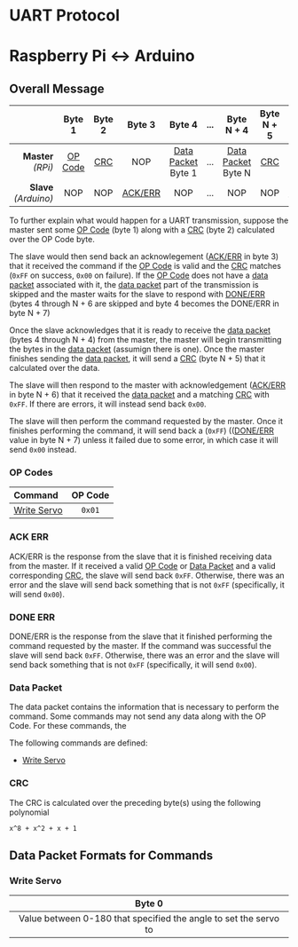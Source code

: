 # UART Protocol

# Raspberry Pi <-> Arduino

## Overall Message

||**Byte 1**|**Byte 2**|**Byte 3**|**Byte 4**|**...**|**Byte N + 4**|**Byte N + 5**|**Byte N + 6**|**Byte N + 7**|
|--:|:--:|:--:|:--:|:--:|:--:|:--:|:--:|:--:|:--:|
|**Master** *(RPi)*|[OP Code](#op-codes)|[CRC](#crc)|NOP|[Data Packet](#data-packet) Byte 1|...|[Data Packet](#data-packet) Byte N|[CRC](#crc)|NOP|NOP| 
|**Slave** *(Arduino)*|NOP|NOP|[ACK/ERR](#ack-err)|NOP|...|NOP|NOP|[ACK/ERR](#ack-err)|[DONE/ERR](#done-err)|

To further explain what would happen for a UART transmission, suppose the master sent some [OP Code](#op-codes) (byte 1) along with a [CRC](#crc) (byte 2) calculated over the OP Code byte.

The slave would then send back an acknowlegement ([ACK/ERR](#ack-err) in byte 3) that it received the command if the [OP Code](#op-codes) is valid and the [CRC](#crc) matches (`0xFF` on success, `0x00` on failure).  If the [OP Code](#op-codes) does not have a [data packet](#data-packet) associated with it, the [data packet](#data-packet) part of the transmission is skipped and the master waits for the slave to respond with [DONE/ERR](#done-err) (bytes 4 through N + 6 are skipped and byte 4 becomes the DONE/ERR in byte N + 7)

Once the slave acknowledges that it is ready to receive the [data packet](#data-packet) (bytes 4 through N + 4) from the master, the master will begin transmitting the bytes in the [data packet](#data-packet) (assumign there is one).  Once the master finishes sending the [data packet](#data-packet), it will send a [CRC](#crc) (byte N + 5) that it calculated over the data.

The slave will then respond to the master with acknowledgement ([ACK/ERR](#ack-err) in byte N + 6) that it received the [data packet](#data-packet) and a matching [CRC](#crc) with `0xFF`.  If there are errors, it will instead send back `0x00`.  

The slave will then perform the command requested by the master.  Once it finishes performing the command, it will send back a (`0xFF`) (([DONE/ERR](#done-err) value in byte N + 7) unless it failed due to some error, in which case it will send `0x00` instead.

### OP Codes

|Command|OP Code|
|:--|:--:|
|[Write Servo](#write-servo)|`0x01`|

### ACK ERR

ACK/ERR is the response from the slave that it is finished receiving data from the master.  If it received a valid [OP Code](#op-codes) or [Data Packet](#data-packet) and a valid corresponding [CRC](#crc), the slave will send back `0xFF`.  Otherwise, there was an error and the slave will send back something that is not `0xFF` (specifically, it will send `0x00`).

### DONE ERR

DONE/ERR is the response from the slave that it finished performing the command requested by the master.  If the command was successful the slave will send back `0xFF`.  Otherwise, there was an error and the slave will send back something that is not `0xFF` (specifically, it will send `0x00`).

### Data Packet

The data packet contains the information that is necessary to perform the command. Some commands may not send any data along with the OP Code.  For these commands, the 

The following commands are defined:

- [Write Servo](#write-servo)

### CRC

The CRC is calculated over the preceding byte(s) using the following polynomial

`x^8 + x^2 + x + 1`

## Data Packet Formats for Commands

### Write Servo

|**Byte 0**|
|:--:|
|Value between 0-180 that specified the angle to set the servo to|